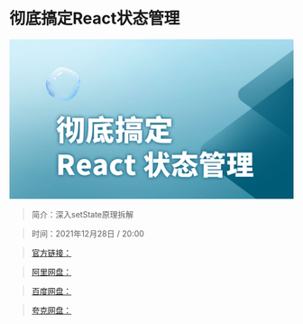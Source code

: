# 彻底搞定React状态管理

![img](../../assets/CioPOWHJLCeALXunAAPiVPVo0S0417.png)

> 简介：深入setState原理拆解

> 时间：2021年12月28日 / 20:00

> [官方链接：]()

> [阿里网盘：]()

> [百度网盘：]()

> [夸克网盘：]()
